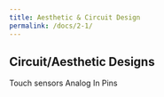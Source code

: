 ```yaml
---
title: Aesthetic & Circuit Design
permalink: /docs/2-1/
---
```


## Circuit/Aesthetic Designs
Touch sensors
Analog In Pins

